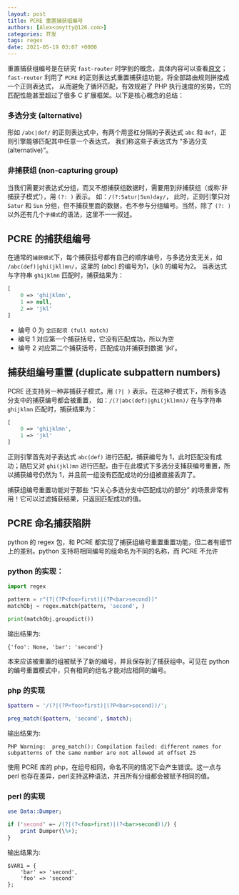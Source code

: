 ```yaml
---
layout: post
title: PCRE 重置捕获组编号
authors: [Alex<omytty@126.com>]
categories: 开发
tags: regex
date: 2021-05-19 03:07 +0000
---
```

重置捕获组编号是在研究 `fast-router` 时学到的概念，具体内容可以查看[原文](https://www.npopov.com/2014/02/18/Fast-request-routing-using-regular-expressions.html)；
`fast-router` 利用了 `PCRE` 的正则表达式重置捕获组功能，将全部路由规则拼接成一个正则表达式，
从而避免了循环匹配，有效规避了 PHP 执行速度的劣势，它的匹配性能甚至超过了很多 C 扩展框架。以下是核心概念的总结：

### 多选分支 (alternative)
形如 `/abc|def/` 的正则表达式中，有两个用竖杠分隔的子表达式 `abc` 和 `def`，正则引擎能够匹配其中任意一个表达式，
我们称这些子表达式为 “多选分支 (alternative)”。

### 非捕获组 (non-capturing group)
当我们需要对表达式分组，而又不想捕获组数据时，需要用到非捕获组（或称‘非捕获子模式’），用 `(?: )` 表示。 如：`/(?:Satur|Sun)day/`，
此时，正则引擎只对 `Satur` 和 `Sun` 分组，但不捕获里面的数据，也不参与分组编号。当然，除了 `(?: )` 以外还有几个`子模式`的语法，这里不一一叙述。

## PCRE 的捕获组编号
在通常的`捕获模式`下，每个捕获括号都有自己的顺序编号，与多选分支无关，如 `/abc(def)|ghi(jkl)mn/`，这里的 (abc) 的编号为1，(jkl) 的编号为2。
当表达式与字符串 `ghijklmn` 匹配时，捕获结果为：
```php
[
    0 => 'ghijklmn',
    1 => null,
    2 => 'jkl'
]
```
- 编号 0 为 `全匹配项 (full match)`
- 编号 1 对应第一个捕获括号，它没有匹配成功，所以为空
- 编号 2 对应第二个捕获括号，匹配成功并捕获到数据 'jkl'。

## 捕获组编号重置 (duplicate subpattern numbers)
PCRE 还支持另一种非捕获子模式，用 `(?| )` 表示。在这种子模式下，所有多选分支中的捕获编号都会被重置，
如：`/(?|abc(def)|ghi(jkl)mn)/` 在与字符串 `ghijklmn` 匹配时，捕获结果为：
```php
[
    0 => 'ghijklmn',
    1 => 'jkl'
]
```
正则引擎首先对子表达式 `abc(def)` 进行匹配，捕获编号为 1，此时匹配没有成功；随后又对 `ghi(jkl)mn` 进行匹配，由于在此模式下多选分支捕获编号重置，所以捕获编号仍然为 1，并且前一组没有匹配成功的分组被直接丢弃了。

捕获组编号重置功能对于那些 “只关心多选分支中匹配成功的部分” 的场景非常有用！它可以过滤捕获结果，只返回匹配成功的值。

## PCRE 命名捕获陷阱
python 的 regex 包，和 PCRE 都实现了捕获组编号重置重置功能，但二者有细节上的差别。python 支持将相同编号的组命名为不同的名称，而 PCRE 不允许
### python 的实现：
```python
import regex

pattern = r"(?|(?P<foo>first)|(?P<bar>second))"
matchObj = regex.match(pattern, 'second', )

print(matchObj.groupdict())
```
输出结果为:
```
{'foo': None, 'bar': 'second'}
```
本来应该被重置的组被赋予了新的编号，并且保存到了捕获组中。可见在 python 的编号重置模式中，只有相同的组名才能对应相同的编号。

### php 的实现
```php
$pattern = '/(?|(?P<foo>first)|(?P<bar>second))/';

preg_match($pattern, 'second', $match);
```
输出结果为:
```
PHP Warning:  preg_match(): Compilation failed: different names for subpatterns of the same number are not allowed at offset 25
```
使用 PCRE 库的 php，在组号相同，命名不同的情况下会产生错误。这一点与 perl 也存在差异，perl支持这种语法，并且所有分组都会被赋予相同的值。

### perl 的实现
```perl
use Data::Dumper;

if ('second' =~ /(?|(?<foo>first)|(?<bar>second))/) {
    print Dumper(\%+);
}
```

输出结果为:
```text
$VAR1 = {
    'bar' => 'second',
    'foo' => 'second'
};
```
